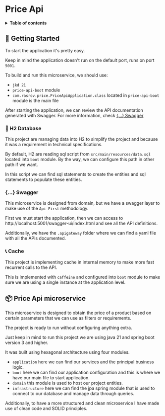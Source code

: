# Price Api
<details>
  <summary><strong>Table of contents</strong></summary>

* [ 🏁 Getting Started ](#-getting-started)
    * [ 🧫 H2 Database ](#-h2-database)
    * [ {...} Swagger ](#-swagger)
    * [ 📞 Cache ](#-cache)
* [ 📦 Price api microservice ](#-price-api-microservice)

</details>

## 🏁 Getting Started

To start the application it's pretty easy.

Keep in mind the application doesn't run on the default port, runs on port `5001`.

To build and run this microservice, we should use:
* `jkd 21`
* `price-api-boot` module
* `com.rasrov.price.PriceApiApplication.class` located in `price-api-boot` module is the main file

After starting the application, we can review the API documentation generated with Swagger. For more information, check [ {...} Swagger ](#-swagger)
### 🧫 H2 Database

This project are managing data into H2 to simplify the project and because it was a requirement in technical specifications.

By default, H2 are reading sql script from `src/main/resources/data.sql` located into `boot` module. By the way, we can configure this path in other path if we want.

In this script we can find sql statements to create the entities and sql statements to populate these entities.

### {...} Swagger

This microservice is designed from domain, but we have a swagger layer to make use of the `Api First` methodology.

First we must start the application, then we can access to http://localhost:5001/swagger-ui/index.html and see all the API definitions.

Additionally, we have the `.apigateway` folder where we can find a yaml file with all the APIs documented.

### 📞 Cache

This project is implementing cache in internal memory to make more fast recurrent calls to the API.

This is implemented with `caffeine` and configured into `boot` module to make sure we are using a single instance at the application level.

## 📦 Price Api microservice

This microservice is designed to obtain the price of a product based on certain parameters that we can use as filters or requirements.

The project is ready to run without configuring anything extra.

Just keep in mind to run this project we are using java 21 and spring boot version 3 and higher.

It was built using hexagonal architecture using four modules.

* `application` here we can find our services and the principal business logic.
* `boot` here we can find our application configuration and this is where we have our main file to start application.
* `domain` this module is used to host our project entities.
* `infrastructure` here we can find the jpa spring module that is used to connect to our database and manage data through queries.

Additionally, to have a more structured and clean microservice I have made use of clean code and SOLID principles.